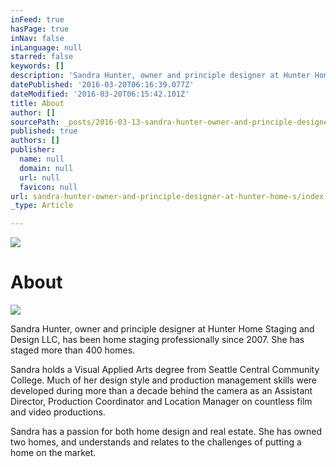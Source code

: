 ```yaml
---
inFeed: true
hasPage: true
inNav: false
inLanguage: null
starred: false
keywords: []
description: 'Sandra Hunter, owner and principle designer at Hunter Home Staging and Design LLC, has been home staging professionally since 2007. She has staged more than 400 homes.'
datePublished: '2016-03-20T06:16:39.077Z'
dateModified: '2016-03-20T06:15:42.101Z'
title: About
author: []
sourcePath: _posts/2016-03-13-sandra-hunter-owner-and-principle-designer-at-hunter-home-s.md
published: true
authors: []
publisher:
  name: null
  domain: null
  url: null
  favicon: null
url: sandra-hunter-owner-and-principle-designer-at-hunter-home-s/index.html
_type: Article

---
```

![](https://the-grid-user-content.s3-us-west-2.amazonaws.com/feab44b9-5570-4c31-8ca5-6c8233c04a8f.jpg)

# About
![](https://the-grid-user-content.s3-us-west-2.amazonaws.com/02695b30-b2f3-47d5-b558-1348def8b813.jpg)

Sandra Hunter, owner and principle designer at Hunter Home Staging and Design LLC, has been home staging professionally since 2007\. She has staged more than 400 homes.

Sandra holds a Visual Applied Arts degree from Seattle Central Community College. Much of her design style and production management skills were developed during more than a decade behind the camera as an Assistant Director, Production Coordinator and Location Manager on countless film and video productions.

Sandra has a passion for both home design and real estate. She has owned two homes, and understands and relates to the challenges of putting a home on the market.